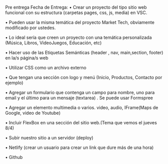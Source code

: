 Pre entrega 
Fecha de Entrega: 
•	Crear un proyecto del tipo sitio web funcional con su estructura (carpetas pages, css, js, media) en VSC.

•	Pueden usar la misma temática del proyecto Market Tech, obviamente modificado por ustedes.

•	Lo ideal sería que creen un proyecto con una temática personalizada (Música, Libros, VideoJuegos, Educación, etc)

•	Hacer uso de las Etiquetas Semánticas (header , nav, main,section, footer) en la/s página/s web

•	Utilizar CSS como un archivo externo

•	Que tengan una sección con logo y menú (Inicio, Productos, Contacto por ejemplo)

•	Agregar un formulario que contenga un campo para nombre, uno para email y el último para un mensaje (textarea) . Se puede usar Formspree

•	Agregar un elemento multimedia o varios. video, audio, IFrame(Maps de Google, video de Youtube)

•	Incluir FlexBox en una sección del sitio web.(Tema que vemos el jueves 8/4)

•	Subir nuestro sitio a un servidor (deploy)

•	Netlify (crear un usuario para crear un link que dure más de una hora)

•	Github
